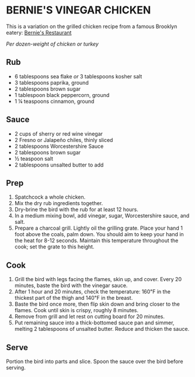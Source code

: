BERNIE'S VINEGAR CHICKEN
========================

This is a variation on the grilled chicken recipe from a famous Brooklyn eatery:
[Bernie's Restaurant](https://www.berniesnyc.com/)

_Per dozen-weight of chicken or turkey_

Rub
---

- 6 tablespoons sea flake _or_ 3 tablespoons kosher salt
- 3 tablespoons paprika, ground
- 2 tablespoons brown sugar
- 1 tablespoon black peppercorn, ground
- 1 ¼ teaspoons cinnamon, ground

Sauce
-----

- 2 cups of sherry or red wine vinegar
- 2 Fresno or Jalapeño chiles, thinly sliced
- 2 tablespoons Worcestershire Sauce
- 2 tablespoons brown sugar
- ½ teaspoon salt
- 2 tablespoons unsalted butter to add

Prep
----

1. Spatchcock a whole chicken.
2. Mix the dry rub ingredients together.
3. Dry-brine the bird with the rub for at least 12 hours.
4. In a medium mixing bowl, add vinegar, sugar, Worcestershire sauce, and salt.
5. Prepare a charcoal grill.
Lightly oil the grilling grate.
Place your hand 1 foot above the coals, palm down.
You should aim to keep your hand in the heat for 8-12 seconds.
Maintain this temperature throughout the cook;
set the grate to this height.

Cook
----

1. Grill the bird with legs facing the flames, skin up, and cover.
Every 20 minutes, baste the bird with the vinegar sauce.
2. After 1 hour and 20 minutes, check the temperature:
160℉ in the thickest part of the thigh and 140℉ in the breast.
3. Baste the bird once more, then flip skin down and bring closer to the flames.
Cook until skin is crispy, roughly 8 minutes.
4. Remove from grill and let rest on cutting board for 20 minutes.
5. Put remaining sauce into a thick-bottomed sauce pan and simmer,
melting 2 tablespoons of unsalted butter.
Reduce and thicken the sauce.

Serve
-----

Portion the bird into parts and slice.
Spoon the sauce over the bird before serving.
